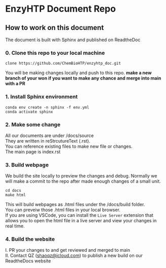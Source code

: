 # EnzyHTP Document Repo


## How to work on this document

The document is built with Sphinx and published on ReadtheDoc

### 0. Clone this repo to your local machine

```
clone https://github.com/ChemBioHTP/enzyhtp_doc.git
```
You will be making changes locally and push to this repo.
**make a new branch of your won if you want to make any chance and merge into main with a PR**

### 1. Install Sphinx environment
```
conda env create -n sphinx -f env.yml
conda activate sphinx
```

### 2. Make some change
All our documents are under /docs/source  
They are written in reStrcutureText (.rst).  
You can reference existing files to make new file or changes.  
The main page is index.rst

### 3. Build webpage
We build the site locally to preview the changes and debug. Normally we will make a commit to the repo after made enough changes of a small unit.
```
cd docs
make html
```
This will build webpages as .html files under the /docs/build folder.  
You can preveiw those .html files in your local browser.  
If you are using VSCode, you can install the `Live Server` extension that allows you to open the 
html file in a live server and view your changes in real time.  

### 4. Build the website
I. PR your changes to and get reviewed and merged to main   
II. Contact QZ (shaoqz@icloud.com) to publish a new build on our ReadtheDocs website

